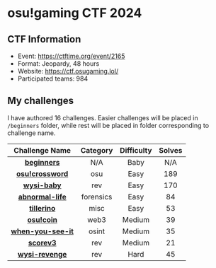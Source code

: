 # osu!gaming CTF 2024

## CTF Information

- Event: https://ctftime.org/event/2165
- Format: Jeopardy, 48 hours
- Website: https://ctf.osugaming.lol/
- Participated teams: 984

## My challenges

I have authored 16 challenges. Easier challenges will be placed in `/beginners` folder, while rest will be placed in folder corresponding to challenge name.

| Challenge Name                                                        | Category  | Difficulty | Solves |
| :--------------: | :----------: |  :------:  | :----: |
| [**beginners**](./beginners/)                                         | N/A       | Baby       | N/A    |
| [**osu!crossword**](./osu-crossword/)                                 | osu       | Easy       | 189    |
| [**wysi-baby**](./wysi-baby/)                                         | rev       | Easy       | 170    |
| [**abnormal-life**](./abnormal-life/)                                 | forensics | Easy       | 84     |
| [**tillerino**](./tillerino/)                                         | misc      | Easy       | 53     |
| [**osu!coin**](./osu-coin/)                                           | web3      | Medium     | 39     |
| [**when-you-see-it**](./when-you-see-it/)                             | osint     | Medium     | 35     |
| [**scorev3**](./scorev3/)                                             | rev       | Medium     | 21     |
| [**wysi-revenge**](./wysi-revenge/)                                   | rev       | Hard       | 45     |